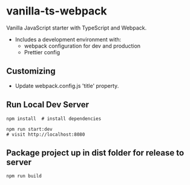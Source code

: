 # vanilla-ts-webpack

Vanilla JavaScript starter with TypeScript and Webpack.

* Includes a development environment with:
  * webpack configuration for dev and production
  * Prettier config

## Customizing

* Update webpack.config.js 'title' property.

## Run Local Dev Server

    npm install  # install dependencies

    npm run start:dev
    # visit http://localhost:8080

## Package project up in dist folder for release to server

    npm run build
